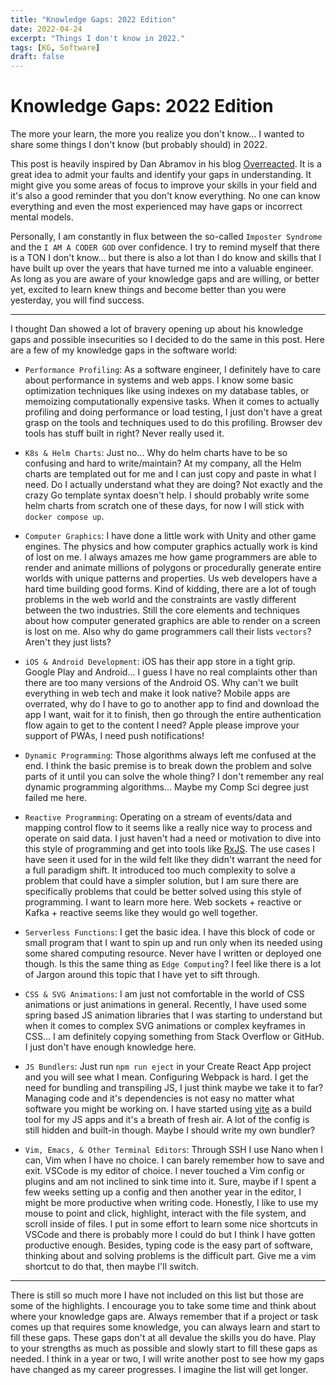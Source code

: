 ```yaml
---
title: "Knowledge Gaps: 2022 Edition"
date: 2022-04-24
excerpt: "Things I don't know in 2022."
tags: [KG, Software]
draft: false
---
```


<!-- markdownlint-disable MD025 -->
# Knowledge Gaps: 2022 Edition
<!-- markdownlint-enable MD025 -->

The more your learn, the more you realize you don't know...
I wanted to share some things I don't know (but probably should) in 2022.

This post is heavily inspired by Dan Abramov in his blog [Overreacted](https://overreacted.io/things-i-dont-know-as-of-2018/). It is a great idea to admit your faults and identify your gaps in understanding. It might give you some areas of focus to improve your skills in your field and it's also a good reminder that you don't know everything. No one can know everything and even the most experienced may have gaps or incorrect mental models.

Personally, I am constantly in flux between the so-called `Imposter Syndrome` and the `I AM A CODER GOD` over confidence. I try to remind myself that there is a TON I don't know... but there is also a lot than I do know and skills that I have built up over the years that have turned me into a valuable engineer. As long as you are aware of your knowledge gaps and are willing, or better yet, excited to learn knew things and become better than you were yesterday, you will find success.

---

I thought Dan showed a lot of bravery opening up about his knowledge gaps and possible insecurities so I decided to do the same in this post. Here are a few of my knowledge gaps in the software world:

- `Performance Profiling`: As a software engineer, I definitely have to care about performance in systems and web apps. I know some basic optimization techniques like using indexes on my database tables, or memoizing computationally expensive tasks. When it comes to actually profiling and doing performance or load testing, I just don't have a great grasp on the tools and techniques used to do this profiling. Browser dev tools has stuff built in right? Never really used it.

- `K8s & Helm Charts`: Just no... Why do helm charts have to be so confusing and hard to write/maintain? At my company, all the Helm charts are templated out for me and I can just copy and paste in what I need. Do I actually understand what they are doing? Not exactly and the crazy Go template syntax doesn't help. I should probably write some helm charts from scratch one of these days, for now I will stick with `docker compose up`.

- `Computer Graphics`: I have done a little work with Unity and other game engines. The physics and how computer graphics actually work is kind of lost on me. I always amazes me how game programmers are able to render and animate millions of polygons or procedurally generate entire worlds with unique patterns and properties. Us web developers have a hard time building good forms. Kind of kidding, there are a lot of tough problems in the web world and the constraints are vastly different between the two industries. Still the core elements and techniques about how computer generated graphics are able to render on a screen is lost on me. Also why do game programmers call their lists `vectors`? Aren't they just lists?

- `iOS & Android Development`: iOS has their app store in a tight grip. Google Play and Android... I guess I have no real complaints other than there are too many versions of the Android OS. Why can't we built everything in web tech and make it look native? Mobile apps are overrated, why do I have to go to another app to find and download the app I want, wait for it to finish, then go through the entire authentication flow again to get to the content I need? Apple please improve your support of PWAs, I need push notifications!

- `Dynamic Programming`: Those algorithms always left me confused at the end. I think the basic premise is to break down the problem and solve parts of it until you can solve the whole thing? I don't remember any real dynamic programming algorithms... Maybe my Comp Sci degree just failed me here.

- `Reactive Programming`: Operating on a stream of events/data and mapping control flow to it seems like a really nice way to process and operate on said data. I just haven't had a need or motivation to dive into this style of programming and get into tools like [RxJS](https://rxjs.dev/). The use cases I have seen it used for in the wild felt like they didn't warrant the need for a full paradigm shift. It introduced too much complexity to solve a problem that could have a simpler solution, but I am sure there are specifically problems that could be better solved using this style of programming. I want to learn more here. Web sockets + reactive or Kafka + reactive seems like they would go well together.

- `Serverless Functions`: I get the basic idea. I have this block of code or small program that I want to spin up and run only when its needed using some shared computing resource. Never have I written or deployed one though. Is this the same thing as `Edge Computing`? I feel like there is a lot of Jargon around this topic that I have yet to sift through.

- `CSS & SVG Animations`: I am just not comfortable in the world of CSS animations or just animations in general. Recently, I have used some spring based JS animation libraries that I was starting to understand but when it comes to complex SVG animations or complex keyframes in CSS... I am definitely copying something from Stack Overflow or GitHub. I just don't have enough knowledge here.

- `JS Bundlers`: Just run `npm run eject` in your Create React App project and you will see what I mean. Configuring Webpack is hard. I get the need for bundling and transpiling JS, I just think maybe we take it to far? Managing code and it's dependencies is not easy no matter what software you might be working on. I have started using [vite](https://vitejs.dev/) as a build tool for my JS apps and it's a breath of fresh air. A lot of the config is still hidden and built-in though. Maybe I should write my own bundler?

- `Vim, Emacs, & Other Terminal Editors`: Through SSH I use Nano when I can, Vim when I have no choice. I can barely remember how to save and exit. VSCode is my editor of choice. I never touched a Vim config or plugins and am not inclined to sink time into it. Sure, maybe if I spent a few weeks setting up a config and then another year in the editor, I might be more productive when writing code. Honestly, I like to use my mouse to point and click, highlight, interact with the file system, and scroll inside of files. I put in some effort to learn some nice shortcuts in VSCode and there is probably more I could do but I think I have gotten productive enough. Besides, typing code is the easy part of software, thinking about and solving problems is the difficult part. Give me a vim shortcut to do that, then maybe I'll switch.

---

There is still so much more I have not included on this list but those are some of the highlights. I encourage you to take some time and think about where your knowledge gaps are. Always remember that if a project or task comes up that requires some knowledge, you can always learn and start to fill these gaps. These gaps don't at all devalue the skills you do have. Play to your strengths as much as possible and slowly start to fill these gaps as needed. I think in a year or two, I will write another post to see how my gaps have changed as my career progresses. I imagine the list will get longer.

